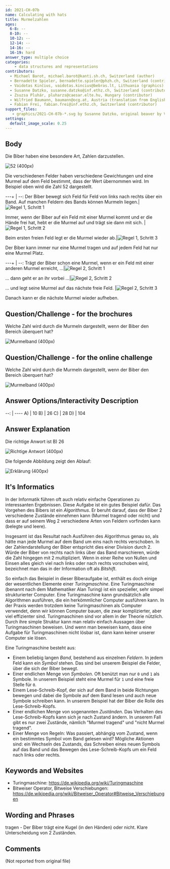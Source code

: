 ```yaml
---
id: 2021-CH-07b
name: Calculating with hats
title: Murmelzahlen
ages:
  6-8: --
  8-10: --
  10-12: --
  12-14: --
  14-16: --
  16-19: hard
answer_type: multiple choice
categories:
    - data structures and representations
contributors:
  - Michael Barot, michael.barot@kanti.sh.ch, Switzerland (author)
  - Bernadette Spieler, bernadette.spieler@phzh.ch, Switzerland (contributor)
  - Vaidotas Kinčius, vaidotas.kincius@bebras.lt, Lithuania (graphics)
  - Susanne Datzko, susanne.datzko@inf.ethz.ch, Switzerland (contributor, graphics)
  - Zsuzsa Pluhár, pluharzs@caesar.elte.hu, Hungary (contributor)
  - Wilfried Baumann, baumann@ocg.at, Austria (translation from English into German)
  - Fabian Frei, fabian.frei@inf.ethz.ch, Switzerland (contributor)
support_files:
   - graphics/2021-CH-07b-*.svg by Susanne Datzko, original beaver by Vaidotas Kinčius
settings:
  default_image_scale: 0.25
---
```



## Body

Die Biber haben eine besondere Art, Zahlen darzustellen.

![](graphics/2021-CH-07b-taskbody00-compatible.svg "52 (400px)")

Die verschiedenen Felder haben verschiedene Gewichtungen und eine Murmel auf dem Feld bestimmt, dass der Wert übernommen wird. Im Beispiel oben wird die Zahl 52 dargestellt.

---+ | --:
Der Biber bewegt sich Feld für Feld von links nach rechts über ein Band. Auf manchen Feldern des Bands können Murmeln liegen.|![](graphics/2021-CH-07b-taskbody01a.svg "Regel 1, Schritt 1")

Immer, wenn der Biber auf ein Feld mit einer Murmel kommt und er die Hände frei hat, hebt er die Murmel auf und trägt sie dann mit sich. |![](graphics/2021-CH-07b-taskbody01b-v2.svg "Regel 1, Schritt 2")

Beim ersten freien Feld legt er die Murmel wieder ab.|![](graphics/2021-CH-07b-taskbody01c-v2.svg "Regel 1, Schritt 3")

Der Biber kann immer nur eine Murmel tragen und auf jedem Feld hat nur eine Murmel Platz. 

---+ | --:
Trägt der Biber schon eine Murmel, wenn er ein Feld mit einer anderen Murmel erreicht, ...|![](graphics/2021-CH-07b-taskbody02a-v2.svg "Regel 2, Schritt 1")

... dann geht er an ihr vorbei ...|![](graphics/2021-CH-07b-taskbody02b-v2.svg "Regel 2, Schritt 2")

... und legt seine Murmel auf das nächste freie Feld. |![](graphics/2021-CH-07b-taskbody02c-v2.svg "Regel 2, Schritt 3")

Danach kann er die nächste Murmel wieder aufheben.

## Question/Challenge - for the brochures

Welche Zahl wird durch die Murmeln dargestellt, wenn der Biber den Bereich überquert hat?

![](graphics/2021-CH-07b-question.svg "Murmelband (400px)")


## Question/Challenge - for the online challenge

Welche Zahl wird durch die Murmeln dargestellt, wenn der Biber den Bereich überquert hat?

![](graphics/2021-CH-07b-question.svg "Murmelband (400px)")


## Answer Options/Interactivity Description

--: | ----
 A) | 10
 B) | 26
 C) | 28
 D) | 104

## Answer Explanation

Die richtige Anwort ist B) 26

![](graphics/2021-CH-07b-solution-compatible.svg "Richtige Antwort (400px)")

Die folgende Abbildung zeigt den Ablauf:

![](graphics/2021-CH-07b-explanation.svg "Erklärung (400px)")

## It's Informatics

In der Informatik führen oft auch relativ einfache Operationen zu interessanten Ergebnissen. Diese Aufgabe ist ein gutes Beispiel dafür. Das Vorgehen des Bibers ist ein _Algorithmus_. Er beruht darauf, dass der Biber 2 verschiedene Zustände einnehmen kann (Murmel tragend oder nicht) und dass er auf seinem Weg 2 verschiedene Arten von Feldern vorfinden kann (belegte und leere).

Insgesamt ist das Resultat nach Ausführen des Algorithmus genau so, als hätte man jede Murmel auf dem Band um eins nach rechts verschoben. In der Zahlendarstellung der Biber entspricht dies einer Division durch 2. Würde der Biber von rechts nach links über das Band marschieren, würde die Zahl hingegen mit 2 multipliziert. Wenn in einer Reihe von Nullen und Einsen alles gleich viel nach links oder nach rechts vorschoben wird, bezeichnet man das in der Information oft als _Bitshift_. 

So einfach das Beispiel in dieser Biberaufgabe ist, enthält es doch einige der wesentlichen Elemente einer _Turingmaschine_.
Eine Turingmaschine (benannt nach dem Mathematiker Alan Turing) ist ein spezieller, sehr simpel strukturierter Computer. Eine Turingmaschine kann grundsätzlich alle Algorithmen ausführen, die ein herkömmlicher Computer ausführen kann. In der Praxis werden trotzdem keine Turingmaschinen als Computer verwendet, denn wir können Computer bauen, die zwar komplizierter, aber viel effizienter sind. Turingmaschinen sind vor allem in der Theorie nützlich. Durch ihre simple Struktur kann man relativ einfach Aussagen über Turingmaschinen beweisen. Und wenn man beweisen kann, dass eine Aufgabe für Turingmaschinen nicht lösbar ist, dann kann keiner unserer Computer sie lösen. 

Eine Turingmaschine besteht aus:
   - Einem beliebig langen _Band_, bestehend aus einzelnen _Feldern_. In jedem Feld kann ein _Symbol_ stehen. Das sind bei unserem Beispiel die Felder, über die sich der Biber bewegt.
   - Einer endlichen Menge von _Symbolen_. Oft benützt man nur `0` und `1` als Symbole. In unserem Beispiel steht eine Murmel für `1` und eine freie Stelle für `0`.
   - Einem Lese-Schreib-Kopf, der sich auf dem Band in beide Richtungen bewegen und dabei die Symbole auf dem Band lesen und auch neue Symbole schreiben kann. In unserem Beispiel hat der Biber die Rolle des Lese-Schreib-Kopfs.
   - Einer endlichen Menge von sogenannten _Zuständen_. Das Verhalten des Lese-Schreib-Kopfs kann sich je nach Zustand ändern. In unserem Fall gibt es nur zwei Zustände, nämlich "Murmel tragend" und "nicht Murmel tragend".
   - Einer Menge von Regeln: Was passiert, abhängig vom Zustand, wenn ein bestimmtes Symbol vom Band gelesen wird? Mögliche Aktionen sind: ein Wechseln des Zustands, das Schreiben eines neuen Symbols auf das Band und das Bewegen des Lese-Schreib-Kopfs um ein Feld nach links oder rechts.


## Keywords and Websites

 - Turingmaschine: https://de.wikipedia.org/wiki/Turingmaschine
 - Bitweiser Operator, Bitweise Verschiebungen:	 https://de.wikipedia.org/wiki/Bitweiser_Operator#Bitweise_Verschiebungen


## Wording and Phrases

tragen - Der Biber trägt eine Kugel (in den Händen) oder nicht. Klare Unterscheidung von 2 Zuständen.


## Comments

(Not reported from original file)
